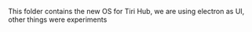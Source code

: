 This folder contains the new OS for Tiri Hub, we are using electron as UI, other things were experiments
